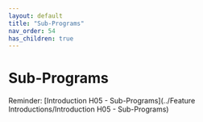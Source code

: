 ```yaml
---
layout: default
title: "Sub-Programs"
nav_order: 54
has_children: true
---
```

# Sub-Programs
Reminder: [Introduction H05 - Sub-Programs](../Feature Introductions/Introduction H05 - Sub-Programs)  
